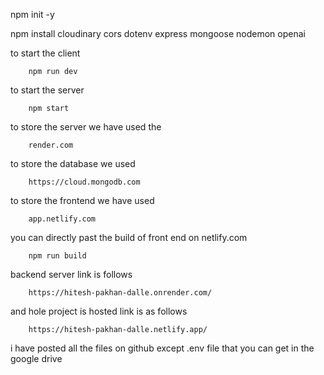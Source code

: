 npm init -y

npm install cloudinary cors dotenv express mongoose nodemon openai



to start the client 

        npm run dev

to start the server 

        npm start

to store the server we have used the 

        render.com

to store the database we used

        https://cloud.mongodb.com

to store the frontend we have used

        app.netlify.com

you can directly past the build of front end on netlify.com

        npm run build

backend server link is follows

        https://hitesh-pakhan-dalle.onrender.com/

and hole project is hosted link is as follows

        https://hitesh-pakhan-dalle.netlify.app/

i have posted all the files on github except .env file that you can get in the google drive 